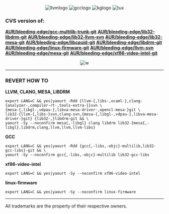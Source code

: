 
<p align="center">
  <img src="http://llvm.org/img/LLVM-Logo-Derivative-1.png" alt="llvmlogo"/> <img src="https://upload.wikimedia.org/wikipedia/commons/5/5e/GNU_Compiler_Collection_logo.png" alt="gcclogo"/> <img src="http://i.imgur.com/EHhmbsZ.jpg" alt="kglogo"/> <img src="http://members.shaw.ca/golinux/0.0/logomed.128.png" alt="tux"/>
</p>

### CVS version of:

[**AUR/bleeding-edge/gcc-multilib-trunk-git**](https://github.com/FadeMind/archpkgbuilds/tree/master/AUR/bleeding-edge/gcc-multilib-trunk-git)
[**AUR/bleeding-edge/lib32-libdrm-git**](https://github.com/FadeMind/archpkgbuilds/tree/master/AUR/bleeding-edge/lib32-libdrm-git)
[**AUR/bleeding-edge/lib32-llvm-svn**](https://github.com/FadeMind/archpkgbuilds/tree/master/AUR/bleeding-edge/lib32-llvm-svn)
[**AUR/bleeding-edge/lib32-mesa-git**](https://github.com/FadeMind/archpkgbuilds/tree/master/AUR/bleeding-edge/lib32-mesa-git)
[**AUR/bleeding-edge/libcpuid-git**](https://github.com/FadeMind/archpkgbuilds/tree/master/AUR/bleeding-edge/libcpuid-git)
[**AUR/bleeding-edge/libdrm-git**](https://github.com/FadeMind/archpkgbuilds/tree/master/AUR/bleeding-edge/libdrm-git)
[**AUR/bleeding-edge/linux-firmware-git**](https://github.com/FadeMind/archpkgbuilds/tree/master/AUR/bleeding-edge/linux-firmware-git)
[**AUR/bleeding-edge/llvm-svn**](https://github.com/FadeMind/archpkgbuilds/tree/master/AUR/bleeding-edge/llvm-svn)
[**AUR/bleeding-edge/mesa-git**](https://github.com/FadeMind/archpkgbuilds/tree/master/AUR/bleeding-edge/mesa-git)
[**AUR/bleeding-edge/xf86-video-intel-git**](https://github.com/FadeMind/archpkgbuilds/tree/master/AUR/bleeding-edge/xf86-video-intel-git)

<p align="center"><img src="http://i.imgur.com/SN9esDt.png" alt="w"/></p>
<hr/>

### REVERT HOW TO ###

**LLVM, CLANG, MESA, LIBDRM**

    export LANG=C && yes|yaourt -Rdd {llvm-{,libs-,ocaml-},clang-{analyzer-,compiler-rt-,tools-extra-}}svn \
    {mesa-{,libgl-,vdpau-},libva-mesa-driver-,opencl-mesa-}git \
    lib32-{llvm-{,libs-}svn,clang-svn,{mesa-{,libgl-,vdpau-},libva-mesa-driver-}git} {lib32-,}libdrm-git && \
    yaourt -Sy --noconfirm mesa{,-libgl} clang libdrm lib32-{mesa{,-libgl},libdrm,clang,llvm,llvm,llvm-libs}

**GCC**

    export LANG=C && yes|yaourt -Rdd {gcc{,-libs,-objc}-multilib,lib32-gcc-libs}-git && \
    yaourt -Sy --noconfirm gcc{,-libs,-objc}-multilib lib32-gcc-libs

**xf86-video-intel**

    export LANG=C && yes|yaourt -Sy --noconfirm xf86-video-intel
    
**linux-firmware**

    export LANG=C && yes|yaourt -Sy --noconfirm linux-firmware 

<hr/>

All trademarks are the property of their respective owners.
